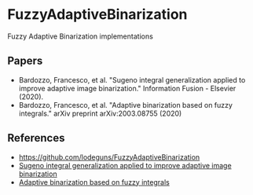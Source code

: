 # FuzzyAdaptiveBinarization
Fuzzy Adaptive Binarization implementations

## Papers
* Bardozzo, Francesco, et al. "Sugeno integral generalization applied to improve adaptive image binarization." Information Fusion - Elsevier (2020).
* Bardozzo, Francesco, et al. "Adaptive binarization based on fuzzy integrals." arXiv preprint arXiv:2003.08755 (2020)

## References
* <https://github.com/lodeguns/FuzzyAdaptiveBinarization>
* [Sugeno integral generalization applied to improve adaptive image binarization](https://www.sciencedirect.com/science/article/abs/pii/S1566253520304012)
* [Adaptive binarization based on fuzzy integrals](https://www.researchgate.net/publication/340049410_Adaptive_binarization_based_on_fuzzy_integrals)

